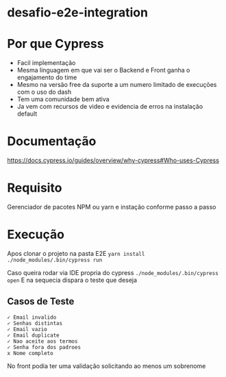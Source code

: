 # desafio-e2e-integration

# Por que Cypress
- Facil implementação 
- Mesma linguagem em que vai ser o Backend e Front ganha o engajamento do time 
- Mesmo na versão free da suporte a um numero limitado de execuções com o uso do dash
- Tem uma comunidade bem ativa
- Ja vem com recursos de video e evidencia de erros na instalação default 

# Documentação
https://docs.cypress.io/guides/overview/why-cypress#Who-uses-Cypress


# Requisito 
Gerenciador de pacotes NPM ou yarn e instação conforme passo a passo 


# Execução
Apos clonar o projeto na pasta E2E 
  `yarn install`
  `./node_modules/.bin/cypress run`

Caso queira rodar via IDE propria do cypress
`./node_modules/.bin/cypress open`
E na sequecia dispara o teste que deseja 

## Casos de Teste 

    ✓ Email invalido 
    ✓ Senhas distintas 
    ✓ Email vazio 
    ✓ Email duplicate 
    ✓ Nao aceite aos termos 
    ✓ Senha fora dos padroes 
    x Nome completo

No front podia ter uma validação solicitando ao menos um sobrenome 
